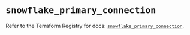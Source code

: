 # `snowflake_primary_connection`

Refer to the Terraform Registry for docs: [`snowflake_primary_connection`](https://registry.terraform.io/providers/snowflakedb/snowflake/2.1.1/docs/resources/primary_connection).
